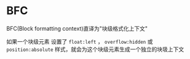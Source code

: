 # BFC
BFC(Block formatting context)直译为"块级格式化上下文"

如果一个块级元素 设置了 `float:left` ， `overflow:hidden` 或 `position:absolute` 样式，就会为这个块级元素生成一个独立的块圾上下文
